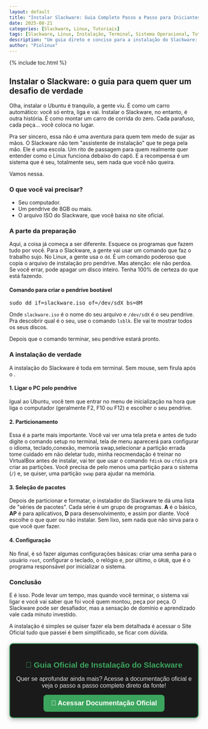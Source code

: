 ```yaml
---
layout: default
title: "Instalar Slackware: Guia Completo Passo a Passo para Iniciantes"
date: 2025-08-21
categories: [Slackware, Linux, Tutoriais]
tags: [Slackware, Linux, Instalação, Terminal, Sistema Operacional, Tutoriais]
description: "Um guia direto e conciso para a instalação do Slackware: um rito de passagem para quem quer realmente dominar o Linux."
author: "Piolinux"
---
```


{% include toc.html %}

  <section class="post-content">
  
  
  
<h2>Instalar o Slackware: o guia para quem quer um desafio de verdade</h2>

<p>Olha, instalar o Ubuntu é tranquilo, a gente viu. É como um carro automático: você só entra, liga e vai. Instalar o Slackware, no entanto, é outra história. É como montar um carro de corrida do zero. Cada parafuso, cada peça... você coloca no lugar.</p>

<p>Pra ser sincero, essa não é uma aventura para quem tem medo de sujar as mãos. O Slackware não tem "assistente de instalação" que te pega pela mão. Ele é uma escola. Um rito de passagem para quem realmente quer entender como o Linux funciona debaixo do capô. E a recompensa é um sistema que é seu, totalmente seu, sem nada que você não queira.</p>

<p>Vamos nessa.</p>

<h3>O que você vai precisar?</h3>
<ul>
  <li>Seu computador.</li>
  <li>Um pendrive de 8GB ou mais.</li>
  <li>O arquivo ISO do Slackware, que você baixa no site oficial.</li>
</ul>

<h3>A parte da preparação</h3>
<p>Aqui, a coisa já começa a ser diferente. Esquece os programas que fazem tudo por você. Para o Slackware, a gente vai usar um comando que faz o trabalho sujo. No Linux, a gente usa o <code>dd</code>. É um comando poderoso que copia o arquivo de instalação pro pendrive. Mas atenção: ele não perdoa. Se você errar, pode apagar um disco inteiro. Tenha 100% de certeza do que está fazendo.</p>

<h4>Comando para criar o pendrive bootável</h4>
<pre>
sudo dd if=slackware.iso of=/dev/sdX bs=8M
</pre>
<p>Onde <code>slackware.iso</code> é o nome do seu arquivo e <code>/dev/sdX</code> é o seu pendrive. Pra descobrir qual é o seu, use o comando <code>lsblk</code>. Ele vai te mostrar todos os seus discos.</p>
<p>Depois que o comando terminar, seu pendrive estará pronto.</p>

<h3>A instalação de verdade</h3>
<p>A instalação do Slackware é toda em terminal. Sem mouse, sem firula 
após o .</p>

<h4>1. Ligar o PC pelo pendrive</h4>
<p>Igual ao Ubuntu, você tem que entrar no menu de inicialização na 
hora que liga o computador (geralmente F2, F10 ou F12) e escolher o seu 
pendrive.</p>



<h4>2. Particionamento</h4>
<p>Essa é a parte mais importante. Você vai ver uma tela preta e antes 
de tudo digite o comando setup no terminal, tela de menu aparecerá para 
configurar o idioma, teclado,conexão, memoria swap,selecionar a partição 
errada tome cuidado em 
não deletar tudo, 
minha reocmendação é treinar no VirtualBox antes de instalar, vai ter que usar o comando <code>fdisk</code> ou <code>cfdisk</code> pra criar as partições. Você precisa de pelo menos uma partição para o sistema (<code>/</code>) e, se quiser, uma partição <code>swap</code> para ajudar na memória.</p>

<h4>3. Seleção de pacotes</h4>
<p>Depois de particionar e formatar, o instalador do Slackware te dá uma lista de "séries de pacotes". Cada série é um grupo de programas. <strong>A</strong> é o básico, <strong>AP</strong> é para aplicativos, <strong>D</strong> para desenvolvimento, e assim por diante. Você escolhe o que quer ou não instalar. Sem lixo, sem nada que não sirva para o que você quer fazer.</p>

<h4>4. Configuração</h4>
<p>No final, é só fazer algumas configurações básicas: criar uma senha para o usuário <code>root</code>, configurar o teclado, o relógio e, por último, o <code>GRUB</code>, que é o programa responsável por inicializar o sistema.</p>

<h3>Conclusão</h3>
<p>E é isso. Pode levar um tempo, mas quando você terminar, o sistema vai ligar e você vai saber que foi você quem montou, peça por peça. O Slackware pode ser desafiador, mas a sensação de domínio e aprendizado vale cada minuto investido.</p>

<p>A instalação é simples se quiser fazer ela bem detalhada é acessar o Site Oficial tudo que passei é bem simplificado, se ficar com dúvida.</p>




<div style="
background-color: #1a1a1a;
border: 2px solid #3ba55d;
padding: 15px;
margin: 20px 0;
border-radius: 10px;
text-align: center;
box-shadow: 0 4px 12px rgba(0,0,0,0.3);
font-family: Arial, sans-serif;
">
<h2 style="color: #3ba55d; margin-bottom: 10px;">📘 Guia Oficial de Instalação do Slackware</h2>
<p style="color: #e0e0e0; font-size: 16px; margin-bottom: 15px;">
Quer se aprofundar ainda mais? Acesse a documentação oficial e veja o passo a passo completo direto da fonte!
</p>
<a href="https://docs.slackware.com/pt-br:slackware:install" target="_blank"
style="
background-color: #3ba55d;
color: #fff;
padding: 12px 20px;
text-decoration: none;
font-size: 18px;
font-weight: bold;
border-radius: 8px;
transition: background 0.3s ease;
display: inline-block;
"
onmouseover="this.style.backgroundColor='#2e8649'"
onmouseout="this.style.backgroundColor='#3ba55d'">
🔗 Acessar Documentação Oficial
</a>
</div>

</section>





